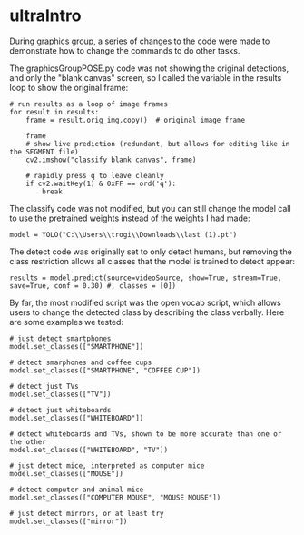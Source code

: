 # ultraIntro


During graphics group, a series of changes to the code were made to demonstrate how to change the commands to do other tasks. 

The graphicsGroupPOSE.py code was not showing the original detections, and only the "blank canvas" screen, so I called the variable in the results loop to show the original frame:
```{txt}
# run results as a loop of image frames
for result in results:
    frame = result.orig_img.copy()  # original image frame

    frame
    # show live prediction (redundant, but allows for editing like in the SEGMENT file)
    cv2.imshow("classify blank canvas", frame)

    # rapidly press q to leave cleanly
    if cv2.waitKey(1) & 0xFF == ord('q'):
        break
```

The classify code was not modified, but you can still change the model call to use the pretrained weights instead of the weights I had made:
```{txt}
model = YOLO("C:\\Users\\trogi\\Downloads\\last (1).pt")
```

The detect code was originally set to only detect humans, but removing the class restriction allows all classes that the model is trained to detect appear:
```{txt}
results = model.predict(source=videoSource, show=True, stream=True, save=True, conf = 0.30) #, classes = [0])
```

By far, the most modified script was the open vocab script, which allows users to change the detected class by describing the class verbally. Here are some examples we tested:

```{txt}
# just detect smartphones
model.set_classes(["SMARTPHONE"])

# detect smarphones and coffee cups
model.set_classes(["SMARTPHONE", "COFFEE CUP"])

# detect just TVs
model.set_classes(["TV"])

# detect just whiteboards
model.set_classes(["WHITEBOARD"])

# detect whiteboards and TVs, shown to be more accurate than one or the other
model.set_classes(["WHITEBOARD", "TV"])

# just detect mice, interpreted as computer mice
model.set_classes(["MOUSE"])

# detect computer and animal mice
model.set_classes(["COMPUTER MOUSE", "MOUSE MOUSE"])

# just detect mirrors, or at least try
model.set_classes(["mirror"])
```
